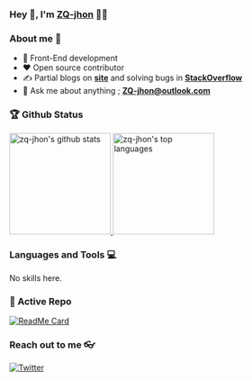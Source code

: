 
### Hey 👋, I'm [ZQ-jhon](https://ZQ-jhon.github.io) 👨‍💻

### About me :eyes:

- :dart: Front-End development   
- :heart: Open source contributor
- :writing_hand: Partial blogs on  **[site](https://blog.csdn.net/qq_20264891)** and solving bugs in **[StackOverflow](https://stackoverflow.com/users/11289686/zq-jhon)**
- :e-mail: Ask me about anything ; **[ZQ-jhon@outlook.com](ZQ-jhon@outlook.com)**


### 🏆 Github Status
<a href="https://github.com/ZQ-jhon" target="__blank">
  <img height="180rem" src="https://github-readme-stats.vercel.app/api?username=zq-jhon&show_icons=true&theme=react" alt="zq-jhon's github stats" />
  <img height="180rem" src="https://github-readme-stats.vercel.app/api/top-langs/?username=zq-jhon&layout=compact&theme=react" alt="zq-jhon's top languages" />
</a>


### Languages and Tools :computer:
No skills here.
<!-- 

Anti-comment under line if you want show skills.

![TypeScript](https://img.shields.io/badge/-TypeScript-fff?style=flat&logo=typescript) ![HTML5](https://img.shields.io/badge/-HTML5-E34F26?style=flat&logo=html5&logoColor=white) ![ReactiveX](https://img.shields.io/badge/-Rx.js-DA358E?style=flat&logo=ReactiveX) ![CSS3](https://img.shields.io/badge/-CSS3-1572B6?style=flat&logo=css3) ![Angular](https://img.shields.io/badge/-Angular-red?style=flat&logo=Angular) ![Nest](https://img.shields.io/badge/-Nest-black?style=flat&logo=nestjs) ![React](https://img.shields.io/badge/-React-black?style=flat&logo=react) ![Vue](https://img.shields.io/badge/-Vue-ffffff?logo=Vue.js) ![Nodejs](https://img.shields.io/badge/-Nodejs-black?style=flat&logo=Node.js) ![Electron](https://img.shields.io/badge/-Electron-fff?style=flat&logo=electron) ![Docker](https://img.shields.io/badge/-Docker-black?style=flat&logo=docker) ![AzureDevops](https://img.shields.io/badge/-Azure-blue?style=flat&logo=azureDevops) ![Git](https://img.shields.io/badge/-Git-black?style=flat&logo=git) ![GitHub](https://img.shields.io/badge/-GitHub-181717?style=flat&logo=github)


-->
### 👀 Active Repo

[![ReadMe Card](https://github-readme-stats.vercel.app/api/pin/?username=ZQ-jhon&repo=backend)](https://github.com/ZQ-jhon/backend)



### Reach out to me 👓

[![Twitter](https://img.shields.io/badge/-Twitter-blue?style=flat&logo=Twitter&logoColor=white)](https://twitter.com/zq91258937)
